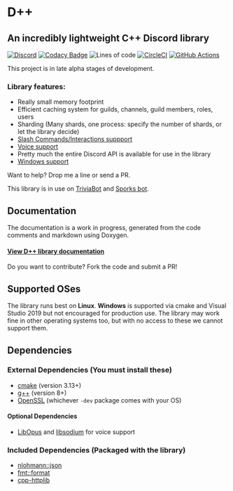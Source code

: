 # D++
## An incredibly lightweight C++ Discord library

[![Discord](https://img.shields.io/discord/825407338755653642?style=flat)](https://discord.gg/dpp) [![Codacy Badge](https://app.codacy.com/project/badge/Grade/39b054c38bba411d9b25b39524016c9e)](https://www.codacy.com/gh/brainboxdotcc/DPP/dashboard?utm_source=github.com&amp;utm_medium=referral&amp;utm_content=brainboxdotcc/DPP&amp;utm_campaign=Badge_Grade) ![Lines of code](https://img.shields.io/tokei/lines/github/brainboxdotcc/DPP) [![CircleCI](https://circleci.com/gh/brainboxdotcc/DPP.svg?style=svg)](https://circleci.com/gh/brainboxdotcc/DPP) [![GitHub Actions](https://img.shields.io/endpoint.svg?url=https%3A%2F%2Factions-badge.atrox.dev%2Fbrainboxdotcc%2FDPP%2Fbadge&label=build&logo=none)](https://actions-badge.atrox.dev/brainboxdotcc/DPP/goto)

This project is in late alpha stages of development.

### Library features:

* Really small memory footprint
* Efficient caching system for guilds, channels, guild members, roles, users
* Sharding (Many shards, one process: specify the number of shards, or let the library decide)
* [Slash Commands/Interactions suppport](https://dpp.brainbox.cc/a00016.html)
* [Voice support](https://dpp.brainbox.cc/a00014.html)
* Pretty much the entire Discord API is available for use in the library
* [Windows support](https://dpp.brainbox.cc/a00006.html)

Want to help? Drop me a line or send a PR.

This library is in use on [TriviaBot](https://triviabot.co.uk/) and [Sporks bot](https://sporks.gg).

## Documentation

The documentation is a work in progress, generated from the code comments and markdown using Doxygen.

#### [View D++ library documentation](https://dpp.brainbox.cc/)

Do you want to contribute? Fork the code and submit a PR!

## Supported OSes

The library runs best on **Linux**. **Windows** is supported via cmake and Visual Studio 2019 but not encouraged for production use.
The library may work fine in other operating systems too, but with no access to these we cannot support them.

## Dependencies

### External Dependencies (You must install these)
* [cmake](https://cmake.org/) (version 3.13+)
* [g++](https://gcc.gnu.org) (version 8+)
* [OpenSSL](https://openssl.org/) (whichever `-dev` package comes with your OS)

#### Optional Dependencies
* [LibOpus](https://www.opus-codec.org) and [libsodium](https://github.com/jedisct1/libsodium) for voice support

### Included Dependencies (Packaged with the library)
* [nlohmann::json](https://github.com/nlohmann/json)
* [fmt::format](https://github.com/fmt/format)
* [cpp-httplib](https://github.com/yhirose/cpp-httplib)

